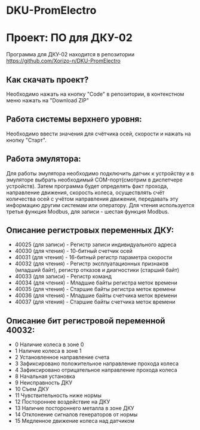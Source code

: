 # DKU-PromElectro
# Проект: ПО для ДКУ-02

Программа для ДКУ-02 находится в репозитории https://github.com/Xorizo-n/DKU-PromElectro

## Как скачать проект?
Необходимо нажать на кнопку "Code" в репозитории, в контекстном меню нажать на "Download ZIP"

## Работа системы верхнего уровня:
Необходимо ввести значения для счётчика осей, скорости и нажать на кнопку "Старт".

## Работа эмулятора:
Для работы эмулятора необходимо подключить датчик к устройству и в эмуляторе выбрать необходимый COM-порт(смотрим в диспетчере устройств).
Затем программа будет определять факт прохода, направление движения, скорость колеса, осуществлять счёт количества осей с учётом направления движения, передавать эту информацию другим системам или оператору. Для чтения используется третья функция Modbus, для записи - шестая функция Modbus.

## Описание регистровых переменных ДКУ:
  - 40025 (для записи) - Регистр записи индивидуального адреса
  - 40030 (для чтения) - 10-битный счетчик осей
  - 40031 (для чтения) - 16-битный регистр параметра скорости
  - 40032 (для чтения) - Регистр эксплуатационных признаков (младший байт), регистр отказов и диагностики (старший байт)
  - 40033 (для записи) - Регистр команд
  - 40034 (для чтения) - Младшие байты регистра меток времени
  - 40035 (для чтения) - Старшие байты регистра меток времени
  - 40036 (для чтения) - Младшие байты счетчика меток времени
  - 40037 (для чтения) - Старшие байты счетчика меток времени

## Описание бит регистровой переменной 40032:
 - 0 Наличие колеса в зоне 0
 - 1 Наличие колеса в зоне 1
 - 2 Установленное направление счета
 - 3 Зафиксировано положительное направление прохода колеса
 - 4 Зафиксировано отрицательное направление прохода колеса
 - 8 Начальная установка
 - 9 Неисправность ДКУ
 - 10 Съем ДКУ
 - 11 Чувствительность ниже нормы
 - 12 Постороннее воздействие на ДКУ
 - 13 Наличие постороннего металла в зоне ДКУ
 - 14 Отклонение сигналов генераторов от нормы
 - 15 Медленное движение колеса над датчиком
